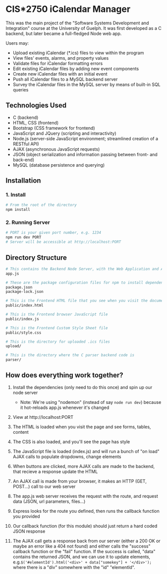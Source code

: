 # CIS\*2750 iCalendar Manager

This was the main project of the "Software Systems Development and Integration" course at the University of Guelph. It was first developed as a C backend, but later became a full-fledged Node web app.

Users may:
- Upload existing iCalendar (\*.ics) files to view within the program
- View files' events, alarms, and property values
- Validate files for iCalendar formatting errors
- Edit existing iCalendar files by adding new event components
- Create new iCalendar files with an initial event
- Push all iCalendar files to a MySQL backend server 
- Survey the iCalendar files in the MySQL server by means of built-in SQL queries

## Technologies Used
- C (backend)
- HTML, CSS (frontend)
- Bootstrap (CSS framework for frontend)
- JavaScript and JQuery (scripting and interactivity)
- Node.js (server-side JavaScript environment; streamlined creation of a RESTful API)
- AJAX (asynchronous JavaScript requests)
- JSON (object serialization and information passing between front- and back-end)
- MySQL (database persistence and querying)

## Installation

### 1. Install

```Bash
# From the root of the directory
npm install
```

### 2. Running Server

```Bash
# PORT is your given port number, e.g. 1234
npm run dev PORT
# Server will be accessible at http://localhost:PORT
```

## Directory Structure

```Bash
# This contains the Backend Node Server, with the Web Application and API
app.js

# These are the package configuration files for npm to install dependencies
package.json
package-lock.json

# This is the Frontend HTML file that you see when you visit the document root
public/index.html

# This is the Frontend browser JavaScript file
public/index.js

# This is the Frontend Custom Style Sheet file
public/style.css

# This is the directory for uploaded .ics files
upload/

# This is the directory where the C parser backend code is
parser/
```

## How does everything work together?

1. Install the dependencies (only need to do this once) and spin up our node server
    * Note: We're using "nodemon" (instead of say `node run dev`) because it hot-reloads app.js whenever it's changed

2. View at http://localhost:PORT

3. The HTML is loaded when you visit the page and see forms, tables, content

4. The CSS is also loaded, and you'll see the page has style 

5. The JavaScript file is loaded (index.js) and will run a bunch of "on load" AJAX calls to populate dropdowns, change elements

6. When buttons are clicked, more AJAX calls are made to the backend, that recieve a response update the HTML

7. An AJAX call is made from your browser, it makes an HTTP (GET, POST...) call to our web server

8. The app.js web server receives the request with the route, and request data (JSON, url parameters, files...)

9. Express looks for the route you defined, then runs the callback function you provided

10. Our callback function (for this module) should just return a hard coded JSON response

11. The AJAX call gets a response back from our server (either a 200 OK or maybe an error like a 404 not found) and either calls the "success" callback function or the "fail" function. If the success is called, "data" contains the returned JSON, and we can use it to update elements, e.g.`$('#elementId').html('<div>' + data["somekey"] + '</div>');` where there is a "div" somewhere with the "id" "elementId".
